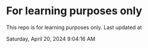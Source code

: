 # For learning purposes only
This repo is for learning purposes only.
Last updated at

Saturday, April 20, 2024 9:04:16 AM

